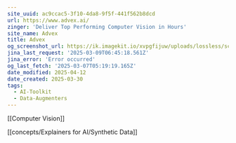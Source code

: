 ```yaml
---
site_uuid: ac9ccac5-3f10-4da8-9f5f-441f562b8dcd
url: https://www.advex.ai/
zinger: 'Deliver Top Performing Computer Vision in Hours'
site_name: Advex
title: Advex
og_screenshot_url: https://ik.imagekit.io/xvpgfijuw/uploads/lossless/screenshots/20250528_Advex_AI_og_screenshot.jpeg
jina_last_request: '2025-03-09T06:45:18.561Z'
jina_error: 'Error occurred'
og_last_fetch: '2025-03-07T05:19:19.165Z'
date_modified: 2025-04-12
date_created: 2025-03-30
tags:
  - AI-Toolkit
  - Data-Augmenters
---
```


[[Computer Vision]]

[[concepts/Explainers for AI/Synthetic Data]]

